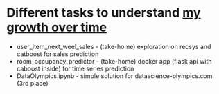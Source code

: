 # Different tasks to understand [my growth over time](https://unstoppable.do/sglyzs1saw5lcy1u/)

* user_item_next_weel_sales - (take-home) exploration on recsys and catboost for sales prediction 
* room_occupancy_predictor - (take-home) docker app (flask api with caboost inside) for time series prediction 
* DataOlympics.ipynb - simple solution for datascience-olympics.com (3rd place)
